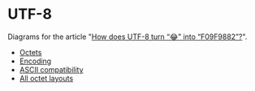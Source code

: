 # UTF-8

Diagrams for the article "[How does UTF-8 turn “😂” into “F09F9882”?](https://sethmlarson.dev/blog/utf-8)".

- [Octets](https://raw.githubusercontent.com/sethmlarson/diagrams/main/diagrams/utf-8/octets.svg)
- [Encoding](https://raw.githubusercontent.com/sethmlarson/diagrams/main/diagrams/utf-8/encoding.svg)
- [ASCII compatibility](https://raw.githubusercontent.com/sethmlarson/diagrams/main/diagrams/utf-8/ascii-compatibility.svg)
- [All octet layouts](https://raw.githubusercontent.com/sethmlarson/diagrams/main/diagrams/utf-8/all-octets.svg)
